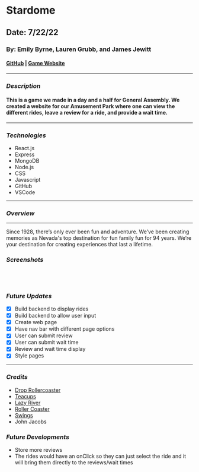 # Stardome
## Date: 7/22/22
### By: Emily Byrne, Lauren Grubb, and James Jewitt
#### [GitHub](https://github.com/jamest7783/wait_times) | [Game Website]()
---
### **_Description_**
#### This is a game we made in a day and a half for General Assembly. We created a website for our Amusement Park where one can view the different rides, leave a review for a ride, and provide a wait time.
---
### **_Technologies_**
- React.js
- Express
- MongoDB
- Node.js
- CSS
- Javascript
- GitHub
- VSCode
---
### **_Overview_**
---
Since 1928, there’s only ever been fun and adventure. We’ve been creating memories as Nevada's top destination for fun family fun for 94 years. We’re your destination for creating experiences that last a lifetime.
### **_Screenshots_**
![]()
![]()
![]()
![]()
---
### **_Future Updates_**
- [x] Build backend to display rides
- [x] Build backend to allow user input
- [x] Create web page
- [x] Have nav bar with different page options
- [x] User can submit review
- [x] User can submit wait time
- [x] Review and wait time display
- [x] Style pages
---
### **_Credits_**
- [Drop Rollercoaster](https://s.abcnews.com/images/GMA/220326_gma_carr1_hpMain_1x1_384.jpg)
- [Teacups](https://www.zamperla.com/wp-content/uploads/2021/03/ZPL_Rides-MiniTeaCup-02.jpg)
- [Lazy River](https://www.the-sun.com/wp-content/uploads/sites/6/2020/08/NINTCHDBPICT000602930853.jpg)
- [Roller Coaster](https://www.outlookindia.com/outlooktraveller/public/uploads/articles/explore/shutterstock_152171519.jpg)
- [Swings](https://waldameer.com/wp-content/uploads/2019/03/img_flying-swings-1.jpg)
- John Jacobs
### **_Future Developments_**
- Store more reviews
- The rides would have an onClick so they can just select the ride and it will bring them directly to the reviews/wait times